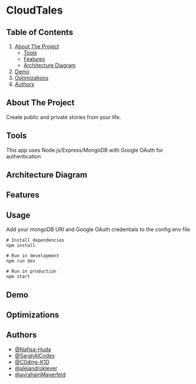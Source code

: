 # CloudTales

<!-- TABLE OF CONTENTS -->

## Table of Contents

  <ol>
    <li>
      <a href="#about-the-project">About The Project</a>
      <ul>
	<li><a href="#tools">Tools</a></li>     
        <li><a href="#features">Features</a></li>
        <li><a href="#architecture-diagram">Architecture Diagram</a></li>
      </ul>
    </li>
    	<li><a href="#demo">Demo</a></li>
	<li><a href="#optimizations">Optimizations</a></li>
	<li><a href="#authors">Authors</a></li>
  </ol>

<!-- ABOUT THE PROJECT -->

## About The Project

</div>
<p>Create public and private stories from your life. </p>

<!--Tools -->
## Tools
This app uses Node.js/Express/MongoDB with Google OAuth for authentication

<!-- ARCHITECTURE DIAGRAM -->
## Architecture Diagram

<!-- FEATURES -->
## Features

<!--Usage -->
## Usage

Add your mongoDB URI and Google OAuth credentials to the config.env file

```
# Install dependencies
npm install

# Run in development
npm run dev

# Run in production
npm start
```
<!--Demo -->
## Demo

<!--Optimizations -->
## Optimizations

<!--Author -->
## Authors
- [@Nafisa-Huda](https://github.com/Nafisa-Huda)
- [@SarahAlCodes](https://github.com/SarahAlCodes)
- [@C0ding-K1D](https://github.com/C0ding-K1D)
- [@alejandroklever](https://github.com/alejandroklever)
- [@avrahamMayerfeld](https://github.com/avrahamMayerfeld)
